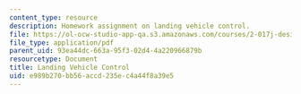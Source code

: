 ```yaml
---
content_type: resource
description: Homework assignment on landing vehicle control.
file: https://ol-ocw-studio-app-qa.s3.amazonaws.com/courses/2-017j-design-of-electromechanical-robotic-systems-fall-2009/e989b270bb56accd235ec4a44f8a39e5_MIT2_017JF09_p35.pdf
file_type: application/pdf
parent_uid: 93ea44dc-663a-95f3-02d4-4a220966879b
resourcetype: Document
title: Landing Vehicle Control
uid: e989b270-bb56-accd-235e-c4a44f8a39e5
---
```

